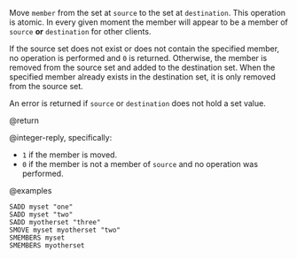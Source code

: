 Move `member` from the set at `source` to the set at `destination`.
This operation is atomic.
In every given moment the member will appear to be a member of `source` **or**
`destination` for other clients.

If the source set does not exist or does not contain the specified member, no
operation is performed and `0` is returned.
Otherwise, the member is removed from the source set and added to the
destination set.
When the specified member already exists in the destination set, it is only
removed from the source set.

An error is returned if `source` or `destination` does not hold a set value.

@return

@integer-reply, specifically:

* `1` if the member is moved.
* `0` if the member is not a member of `source` and no operation was performed.

@examples

```cli
SADD myset "one"
SADD myset "two"
SADD myotherset "three"
SMOVE myset myotherset "two"
SMEMBERS myset
SMEMBERS myotherset
```
